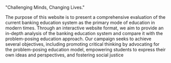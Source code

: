
"Challenging Minds, Changing Lives."


The purpose of this website is to present a comprehensive evaluation of the current banking education system as the primary mode of education in modern times. Through an interactive website format, we aim to provide an in-depth analysis of the banking education system and compare it with the problem-posing education approach. Our campaign seeks to achieve several objectives, including promoting critical thinking by advocating for the problem-posing education model, empowering students to express their own ideas and perspectives, and fostering social justice
